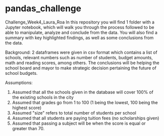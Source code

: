 # pandas_challenge
Challenge_Week4_Laura_Roa
In this repository you will find 1 folder with a Jupyter notebook, which will walk you through the process followed to be able to manipulate, analyze and conclude from the data.
You will also find a summary with key highlighted findings, as well as some conclusions from the data.

Background: 2 dataframes were given in csv format which contains a list of schools, relevant numbers such as number of students, budget amounts, math and reading scores, among others. The conclusions will be helping the school board and mayor to make strategic decision pertaining the future of school budgets.

Assumptions: 
1. Assumed that all the schools given in the database will cover 100% of the existing schools in the city
2. Assumed that grades go from 1 to 100 (1 being the lowest, 100 being the highest score)
3. Assumed "size" refers to total number of students per school
4. Assumed that all students are paying tuition fees (no scholarships given)
5. Assumed that passing a subject will be when the score is equal or greater than 70.
